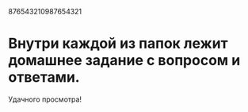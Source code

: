 876543210987654321

# Внутри каждой из папок лежит домашнее задание с вопросом и ответами.
Удачного просмотра!
